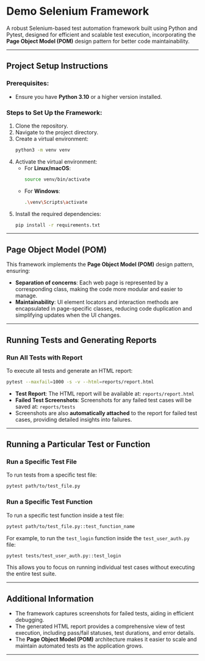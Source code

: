
# **Demo Selenium Framework**

A robust Selenium-based test automation framework built using Python and Pytest, designed for efficient and scalable test execution, incorporating the **Page Object Model (POM)** design pattern for better code maintainability.

---

## **Project Setup Instructions**

### **Prerequisites:**
- Ensure you have **Python 3.10** or a higher version installed.
  
### **Steps to Set Up the Framework:**
1. Clone the repository.
2. Navigate to the project directory.
3. Create a virtual environment:
   ```bash
   python3 -m venv venv
   ```
4. Activate the virtual environment:
   - For **Linux/macOS**:
     ```bash
     source venv/bin/activate
     ```
   - For **Windows**:
     ```bash
     .\venv\Scripts\activate
     ```
5. Install the required dependencies:
   ```bash
   pip install -r requirements.txt
   ```

---

## **Page Object Model (POM)**

This framework implements the **Page Object Model (POM)** design pattern, ensuring:
- **Separation of concerns**: Each web page is represented by a corresponding class, making the code more modular and easier to manage.
- **Maintainability**: UI element locators and interaction methods are encapsulated in page-specific classes, reducing code duplication and simplifying updates when the UI changes.

---

## **Running Tests and Generating Reports**

### **Run All Tests with Report**
To execute all tests and generate an HTML report:

```bash
pytest --maxfail=1000 -s -v --html=reports/report.html
```

- **Test Report**: The HTML report will be available at: `reports/report.html`
- **Failed Test Screenshots**: Screenshots for any failed test cases will be saved at: `reports/tests`
- Screenshots are also **automatically attached** to the report for failed test cases, providing detailed insights into failures.

---

## **Running a Particular Test or Function**

### **Run a Specific Test File**
To run tests from a specific test file:

```bash
pytest path/to/test_file.py
```

### **Run a Specific Test Function**
To run a specific test function inside a test file:

```bash
pytest path/to/test_file.py::test_function_name
```

For example, to run the `test_login` function inside the `test_user_auth.py` file:

```bash
pytest tests/test_user_auth.py::test_login
```

This allows you to focus on running individual test cases without executing the entire test suite.

---

## **Additional Information**

- The framework captures screenshots for failed tests, aiding in efficient debugging.
- The generated HTML report provides a comprehensive view of test execution, including pass/fail statuses, test durations, and error details.
- The **Page Object Model (POM)** architecture makes it easier to scale and maintain automated tests as the application grows.

---